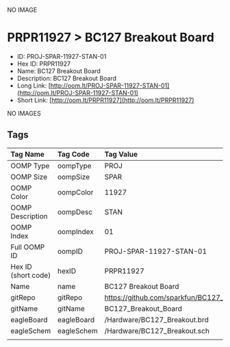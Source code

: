 


  
NO IMAGE  
# PRPR11927 > BC127 Breakout Board

- ID: PROJ-SPAR-11927-STAN-01
- Hex ID: PRPR11927
- Name: BC127 Breakout Board
- Description: BC127 Breakout Board
- Long Link: [http://oom.lt/PROJ-SPAR-11927-STAN-01](http://oom.lt/PROJ-SPAR-11927-STAN-01)
- Short Link: [http://oom.lt/PRPR11927](http://oom.lt/PRPR11927)
  
NO IMAGES  
## Tags
  

|Tag Name|Tag Code|Tag Value|
| :--- | :--- | :--- |
|OOMP Type|oompType|PROJ|
|OOMP Size|oompSize|SPAR|
|OOMP Color|oompColor|11927|
|OOMP Description|oompDesc|STAN|
|OOMP Index|oompIndex|01|
|Full OOMP ID|oompID|PROJ-SPAR-11927-STAN-01|
|Hex ID (short code)|hexID|PRPR11927|
|Name|name|BC127 Breakout Board|
|gitRepo|gitRepo|https://github.com/sparkfun/BC127_Breakout_Board|
|gitName|gitName|BC127_Breakout_Board|
|eagleBoard|eagleBoard|/Hardware/BC127_Breakout.brd|
|eagleSchem|eagleSchem|/Hardware/BC127_Breakout.sch|
||||
